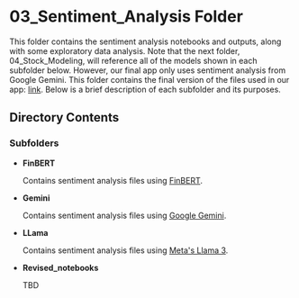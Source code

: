 # 03_Sentiment_Analysis Folder

This folder contains the sentiment analysis notebooks and outputs, along with some exploratory data analysis. Note that the next folder, 04_Stock_Modeling, will reference all of the models shown in each subfolder below. However, our final app only uses sentiment analysis from Google Gemini. This folder contains the final version of the files used in our app: [link](./Gemini/Prompt2). Below is a brief description of each subfolder and its purposes.

## Directory Contents

### Subfolders
- **FinBERT**
  
  Contains sentiment analysis files using [FinBERT](https://huggingface.co/ProsusAI/finbert).
  
- **Gemini**

  Contains sentiment analysis files using [Google Gemini](https://gemini.google.com/).
  
- **LLama**

  Contains sentiment analysis files using [Meta's Llama 3](https://huggingface.co/meta-llama/Meta-Llama-3-8B).
  
- **Revised_notebooks**

  TBD